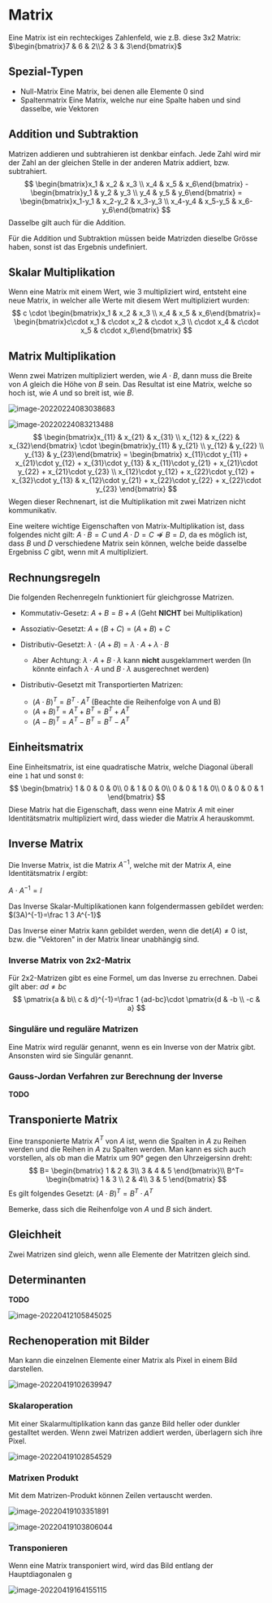 # Matrix

Eine Matrix ist ein rechteckiges Zahlenfeld, wie z.B. diese 3x2 Matrix: $\begin{bmatrix}7 & 6 & 2\\2 & 3 & 3\end{bmatrix}$

## Spezial-Typen

* Null-Matrix
  Eine Matrix, bei denen alle Elemente $0$ sind
* Spaltenmatrix
  Eine Matrix, welche nur eine Spalte haben und sind dasselbe, wie Vektoren

## Addition und Subtraktion

Matrizen addieren und subtrahieren ist denkbar einfach. Jede Zahl wird mir der Zahl an der gleichen Stelle in der anderen Matrix addiert, bzw. subtrahiert.
$$
\begin{bmatrix}x_1 & x_2 & x_3 \\ x_4 & x_5 & x_6\end{bmatrix} - 
\begin{bmatrix}y_1 & y_2 & y_3 \\ y_4 & y_5 & y_6\end{bmatrix} = 
\begin{bmatrix}x_1-y_1 & x_2-y_2 & x_3-y_3 \\ x_4-y_4 & x_5-y_5 & x_6-y_6\end{bmatrix}
$$
Dasselbe gilt auch für die Addition.

Für die Addition und Subtraktion müssen beide Matrizden dieselbe Grösse haben, sonst ist das Ergebnis undefiniert.

## Skalar Multiplikation

Wenn eine Matrix mit einem Wert, wie 3 multipliziert wird, entsteht eine neue Matrix, in welcher alle Werte mit diesem Wert multipliziert wurden:
$$
c \cdot
\begin{bmatrix}x_1 & x_2 & x_3 \\ x_4 & x_5 & x_6\end{bmatrix}= 
\begin{bmatrix}c\cdot x_1 & c\cdot x_2 & c\cdot x_3 \\ c\cdot x_4 & c\cdot x_5 & c\cdot x_6\end{bmatrix}
$$

## Matrix Multiplikation

Wenn zwei Matrizen multipliziert werden, wie $A\cdot B$, dann muss die Breite von $A$ gleich die Höhe von $B$ sein.  Das Resultat ist eine Matrix, welche so hoch ist, wie $A$ und so breit ist, wie $B$.

![image-20220224083038683](res/image-20220224083038683.png)

![image-20220224083213488](res/image-20220224083213488.png)
$$
\begin{bmatrix}x_{11} & x_{21} & x_{31} \\ x_{12} & x_{22} & x_{32}\end{bmatrix} \cdot
\begin{bmatrix}y_{11} & y_{21} \\ y_{12} & y_{22} \\ y_{13} & y_{23}\end{bmatrix} = 
\begin{bmatrix}
	x_{11}\cdot y_{11} + x_{21}\cdot y_{12} + x_{31}\cdot y_{13} & 
	x_{11}\cdot y_{21} + x_{21}\cdot y_{22} + x_{21}\cdot y_{23} \\
	x_{12}\cdot y_{12} + x_{22}\cdot y_{12} + x_{32}\cdot y_{13} & 
	x_{12}\cdot y_{21} + x_{22}\cdot y_{22} + x_{22}\cdot y_{23} 
\end{bmatrix}
$$
Wegen dieser Rechnenart, ist die Multiplikation mit zwei Matrizen nicht kommunikativ.

Eine weitere wichtige Eigenschaften von Matrix-Multiplikation ist, dass folgendes nicht gilt: $A\cdot B=C \text { und } A \cdot D = C  \not \Rightarrow B=D$, da es möglich ist, dass $B$ und $D$ verschiedene Matrix sein können, welche beide dasselbe Ergebniss $C$ gibt, wenn mit $A$ multipliziert. 

## Rechnungsregeln

Die folgenden Rechenregeln funktioniert für gleichgrosse Matrizen.

* Kommutativ-Gesetz: $A+B=B+A$ (Geht **NICHT** bei Multiplikation)
* Assoziativ-Gesetzt: $A+(B+C)=(A+B)+C$
* Distributiv-Gesetzt: $\lambda\cdot(A+B)=\lambda\cdot A + \lambda \cdot B$ 
  * Aber Achtung: $\lambda\cdot A + B\cdot \lambda$ kann **nicht** ausgeklammert werden (In könnte einfach $\lambda \cdot A$ und $B\cdot \lambda$ ausgerechnet werden)

* Distributiv-Gesetzt mit Transportierten Matrizen: 
  * $(A\cdot B)^T=B^T \cdot A^T$ (Beachte die Reihenfolge von A und B)
  * $(A+B)^T=A^T+B^T=B^T+A^T$
  * $(A-B)^T=A^T-B^T=B^T-A^T$

## Einheitsmatrix

Eine Einheitsmatrix, ist eine quadratische Matrix, welche Diagonal überall eine `1` hat und sonst `0`:
$$
\begin{bmatrix}
1 & 0 & 0 & 0\\
0 & 1 & 0 & 0\\
0 & 0 & 1 & 0\\
0 & 0 & 0 & 1
\end{bmatrix}
$$
Diese Matrix hat die Eigenschaft, dass wenn eine Matrix $A$ mit einer Identitätsmatrix multipliziert wird, dass wieder die Matrix $A$ herauskommt.

## Inverse Matrix

Die Inverse Matrix, ist die Matrix $A^{-1}$, welche mit der Matrix $A$, eine Identitätsmatrix $I$ ergibt:

$A\cdot A^{-1}=I$

Das Inverse Skalar-Multiplikationen kann folgendermassen gebildet werden: $(3A)^{-1}=\frac 1 3 A^{-1}$

Das Inverse einer Matrix kann gebildet werden, wenn die $\mathrm{det}(A)\neq 0$ ist, bzw. die "Vektoren" in der Matrix linear unabhängig sind.

### Inverse Matrix von 2x2-Matrix

Für 2x2-Matrizen gibt es eine Formel, um das Inverse zu errechnen. Dabei gilt aber: $ad\neq bc$
$$
\pmatrix{a & b\\ c & d}^{-1}=\frac 1 {ad-bc}\cdot \pmatrix{d & -b \\ -c & a}
$$

### Singuläre und reguläre Matrizen

Eine Matrix wird regulär genannt, wenn es ein Inverse von der Matrix gibt. Ansonsten wird sie Singulär genannt.

### Gauss-Jordan Verfahren zur Berechnung der Inverse

**TODO**

## Transponierte Matrix

Eine transponierte Matrix $A^T$ von $A$ ist, wenn die Spalten in $A$ zu Reihen werden und die Reihen in $A$ zu Spalten werden. Man kann es sich auch vorstellen, als ob man die Matrix um 90° gegen den Uhrzeigersinn dreht:
$$
B= \begin{bmatrix}
1 & 2 & 3\\
3 & 4 & 5
\end{bmatrix}\\
B^T= \begin{bmatrix}
1 & 3 \\
2 & 4\\
3 & 5
\end{bmatrix}
$$
Es gilt folgendes Gesetzt: $(A\cdot B)^T=B^T\cdot A^T$

Bemerke, dass sich die Reihenfolge von $A$ und $B$ sich ändert.

## Gleichheit

Zwei Matrizen sind gleich, wenn alle Elemente der Matritzen gleich sind.

## Determinanten

**TODO**

![image-20220412105845025](res/image-20220412105845025.png)

## Rechenoperation mit Bilder

Man kann die einzelnen Elemente einer Matrix als Pixel in einem Bild darstellen.

![image-20220419102639947](res/image-20220419102639947.png)

### Skalaroperation

Mit einer Skalarmultiplikation kann das ganze Bild heller oder dunkler gestalltet werden. Wenn zwei Matrizen addiert werden, überlagern sich ihre Pixel.

![image-20220419102854529](res/image-20220419102854529.png)

### Matrixen Produkt

Mit dem Matrizen-Produkt können Zeilen vertauscht werden.

![image-20220419103351891](res/image-20220419103351891.png)

![image-20220419103806044](res/image-20220419103806044.png)

### Transponieren

Wenn eine Matrix transponiert wird, wird das Bild entlang der Hauptdiagonalen g

![image-20220419164155115](res/image-20220419164155115.png)
